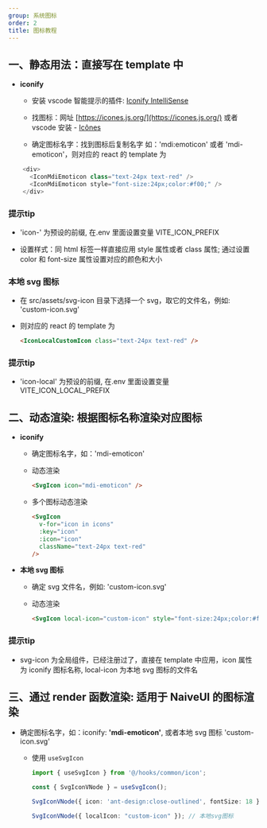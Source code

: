 ```yaml
---
group: 系统图标
order: 2
title: 图标教程
---
```


## 一、静态用法：直接写在 template 中

- **iconify**

  - 安装 vscode 智能提示的插件: [Iconify IntelliSense](https://marketplace.visualstudio.com/items?itemName=antfu.iconify)

  - 找图标：网址 [https://icones.js.org/](https://icones.js.org/) 或者 vscode 安装 - [Icônes](https://marketplace.visualstudio.com/items?itemName=afzalsayed96.icones)

  - 确定图标名字：找到图标后复制名字 如：'mdi:emoticon' 或者 'mdi-emoticon'，则对应的 react 的 template 为

```ts
    <div>
      <IconMdiEmoticon class="text-24px text-red" />
      <IconMdiEmoticon style="font-size:24px;color:#f00;" />
    </div>
```

### 提示<Badge>tip</Badge>

- 'icon-' 为预设的前缀, 在.env 里面设置变量 VITE_ICON_PREFIX

- 设置样式：同 html 标签一样直接应用 style 属性或者 class 属性; 通过设置 color 和 font-size 属性设置对应的颜色和大小

### **本地 svg 图标**

- 在 src/assets/svg-icon 目录下选择一个 svg，取它的文件名，例如: 'custom-icon.svg'

- 则对应的 react 的 template 为

    ```html
    <IconLocalCustomIcon class="text-24px text-red" />
    ```

### 提示<Badge>tip</Badge>

- 'icon-local' 为预设的前缀, 在.env 里面设置变量 VITE_ICON_LOCAL_PREFIX

## 二、动态渲染: 根据图标名称渲染对应图标

- **iconify**

  - 确定图标名字，如：'mdi-emoticon'

  - 动态渲染

    ```html
    <SvgIcon icon="mdi-emoticon" />
    ```

  - 多个图标动态渲染

    ```html
    <SvgIcon
      v-for="icon in icons"
      :key="icon"
      :icon="icon"
      className="text-24px text-red"
    />
    ```

- **本地 svg 图标**

  - 确定 svg 文件名，例如: 'custom-icon.svg'

  - 动态渲染

    ```html
    <SvgIcon local-icon="custom-icon" style="font-size:24px;color:#f00;" />
    ```

### 提示<Badge>tip</Badge>

- svg-icon 为全局组件，已经注册过了，直接在 template 中应用，icon 属性为 iconify 图标名称, local-icon 为本地 svg 图标的文件名

## 三、通过 render 函数渲染: 适用于 NaiveUI 的图标渲染

- 确定图标名字，如：iconify: **'mdi-emoticon'**, 或者本地 svg 图标 'custom-icon.svg'

  - 使用 `useSvgIcon`

    ```typescript
    import { useSvgIcon } from '@/hooks/common/icon';

    const { SvgIconVNode } = useSvgIcon();

    SvgIconVNode({ icon: 'ant-design:close-outlined', fontSize: 18 }); // iconify

    SvgIconVNode({ localIcon: "custom-icon" }); // 本地svg图标
    ```
